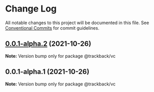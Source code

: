 # Change Log

All notable changes to this project will be documented in this file.
See [Conventional Commits](https://conventionalcommits.org) for commit guidelines.

## [0.0.1-alpha.2](https://github.com/trackback-blockchain/trackback-verifiable/compare/@trackback/vc@0.0.1-alpha.1...@trackback/vc@0.0.1-alpha.2) (2021-10-26)

**Note:** Version bump only for package @trackback/vc





## 0.0.1-alpha.1 (2021-10-26)

**Note:** Version bump only for package @trackback/vc
